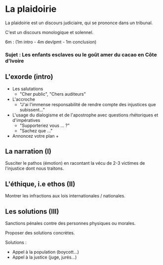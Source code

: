 # La plaidoirie

La plaidoirie est un discours judiciaire, qui se prononce dans un tribunal.

C'est un discours monologique et solennel.

6m : (1m intro - 4m devlpmt - 1m conclusion)

### Sujet : Les enfants esclaves ou le goût amer du cacao en Côte d'Ivoire


## L'exorde (intro)

- Les salutations
  + "Cher public", "Chers auditeurs"
- L'accroche
  + "J'ai l'immense responsabilité de rendre compte des injustices que subissent..."
- L'usage du dialogisme et de l'apostrophe avec questions rhétoriques et d'impératives
  + "Supporteriez vous ... ?"
  + "Sachez que ..."
- Annoncez votre plan
  + 


## La narration (I)

Susciter le pathos (émotion) en racontant la vécu de 2-3 victimes de l'injustice dont nous traitons.


## L'éthique, i.e ethos (II)

Montrer les infractions aux lois internationales / nationales.


## Les solutions (III)

Sanctions pénales contre des personnes physiques ou morales.

Proposer des solutions concrètes.

Solutions :
- Appel à la population (boycott...)
- Appel à la justice (juge, jurés...)


<br><br>
